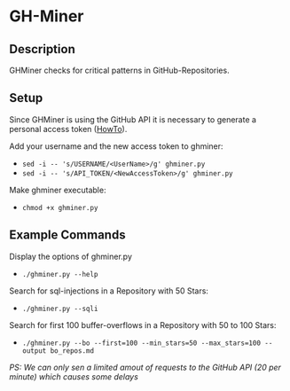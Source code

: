 # GH-Miner

## Description
GHMiner checks for critical patterns in GitHub-Repositories.

## Setup
Since GHMiner is using the GitHub API it is necessary to generate a personal access token ([HowTo](https://help.github.com/articles/creating-a-personal-access-token-for-the-command-line/)).

Add your username and the new access token to ghminer:

* `sed -i -- 's/USERNAME/<UserName>/g' ghminer.py`
* `sed -i -- 's/API_TOKEN/<NewAccessToken>/g' ghminer.py`

Make ghminer executable:

* `chmod +x ghminer.py`

## Example Commands 

Display the options of ghminer.py

* `./ghminer.py --help`

Search for sql-injections in a Repository with 50 Stars:

* `./ghminer.py --sqli`

Search for first 100 buffer-overflows in a Repository with 50 to 100 Stars:

* `./ghminer.py --bo --first=100 --min_stars=50 --max_stars=100 --output bo_repos.md`

*PS: We can only sen a limited amout of requests to the GitHub API (20 per minute) which causes some delays*
